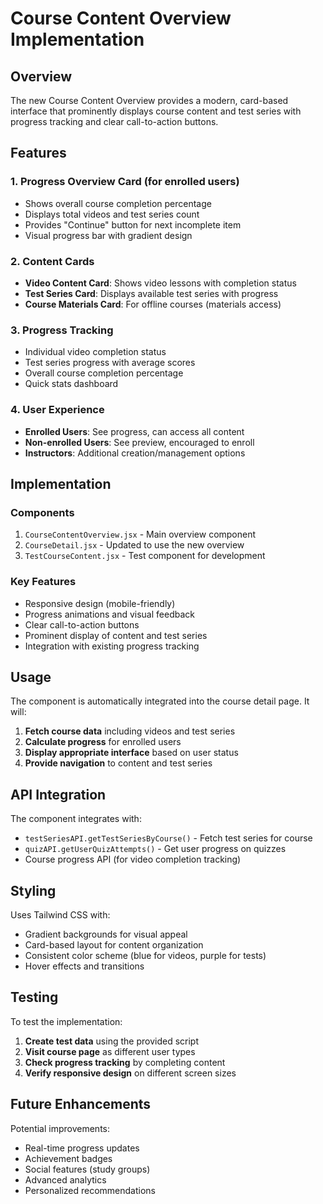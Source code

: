 # Course Content Overview Implementation

## Overview
The new Course Content Overview provides a modern, card-based interface that prominently displays course content and test series with progress tracking and clear call-to-action buttons.

## Features

### 1. Progress Overview Card (for enrolled users)
- Shows overall course completion percentage
- Displays total videos and test series count
- Provides "Continue" button for next incomplete item
- Visual progress bar with gradient design

### 2. Content Cards
- **Video Content Card**: Shows video lessons with completion status
- **Test Series Card**: Displays available test series with progress
- **Course Materials Card**: For offline courses (materials access)

### 3. Progress Tracking
- Individual video completion status
- Test series progress with average scores
- Overall course completion percentage
- Quick stats dashboard

### 4. User Experience
- **Enrolled Users**: See progress, can access all content
- **Non-enrolled Users**: See preview, encouraged to enroll
- **Instructors**: Additional creation/management options

## Implementation

### Components
1. `CourseContentOverview.jsx` - Main overview component
2. `CourseDetail.jsx` - Updated to use the new overview
3. `TestCourseContent.jsx` - Test component for development

### Key Features
- Responsive design (mobile-friendly)
- Progress animations and visual feedback
- Clear call-to-action buttons
- Prominent display of content and test series
- Integration with existing progress tracking

## Usage

The component is automatically integrated into the course detail page. It will:

1. **Fetch course data** including videos and test series
2. **Calculate progress** for enrolled users
3. **Display appropriate interface** based on user status
4. **Provide navigation** to content and test series

## API Integration

The component integrates with:
- `testSeriesAPI.getTestSeriesByCourse()` - Fetch test series for course
- `quizAPI.getUserQuizAttempts()` - Get user progress on quizzes
- Course progress API (for video completion tracking)

## Styling

Uses Tailwind CSS with:
- Gradient backgrounds for visual appeal
- Card-based layout for content organization
- Consistent color scheme (blue for videos, purple for tests)
- Hover effects and transitions

## Testing

To test the implementation:

1. **Create test data** using the provided script
2. **Visit course page** as different user types
3. **Check progress tracking** by completing content
4. **Verify responsive design** on different screen sizes

## Future Enhancements

Potential improvements:
- Real-time progress updates
- Achievement badges
- Social features (study groups)
- Advanced analytics
- Personalized recommendations